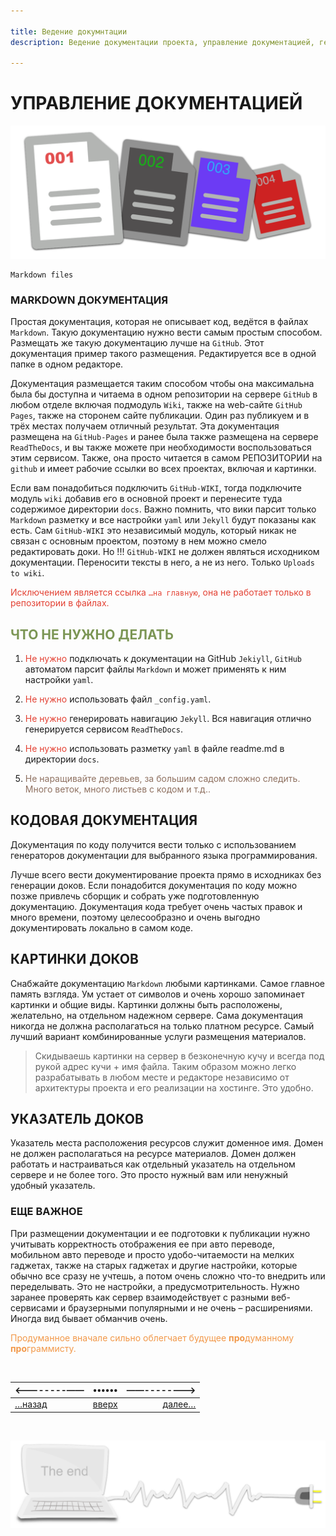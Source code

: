 ```yaml
---

title: Ведение докумнтации
description: Ведение документации проекта, управление документацией, генерация, размещение

---
```


<div class="navi"><nav id="navi"><!-- js --></nav></div>

# УПРАВЛЕНИЕ ДОКУМЕНТАЦИЕЙ

<span id="page-name-img" class="img" onclick="imgResize()">![img](assets/svg/documents.svg)</span>

	Markdown files

### MARKDOWN ДОКУМЕНТАЦИЯ

Простая документация, которая не описывает код, ведётся в файлах `Markdown`. 
Такую документацию нужно вести самым простым способом. Размещать же такую документацию лучше на `GitHub`. Этот документация пример такого размещения. Редактируется все в одной папке в одном редакторе.

Документация размещается таким способом чтобы она максимальна была бы доступна и читаема в одном репозитории на сервере `GitHub` в любом отделе включая подмодуль `Wiki`, также на web-сайте `GitHub Pages`, также на сторонем сайте публикации. Один раз публикуем и в трёх местах получаем отличный результат. Эта документация размещена на `GitHub-Pages` и ранее была также размещена на сервере `ReadTheDocs`, и вы также можете при необходимости воспользоваться этим сервисом. Также, она просто читается в самом РЕПОЗИТОРИИ на `github` и имеет рабочие ссылки во всех проектах, включая и картинки. 

Если вам понадобиться подключить `GitHub-WIKI`, тогда подключите модуль `wiki` добавив его в основной проект и перенесите туда содержимое директории `docs`. Важно помнить, что вики парсит только `Markdown` разметку и все настройки `yaml` или `Jekyll` будут показаны как есть. Сам `GitHub-WIKI` это независимый модуль, который никак не связан с основным проектом, поэтому в нем можно смело редактировать доки. Но !!! `GitHub-WIKI` не должен являться исходником документации. Переносити тексты в него, а не из него. Только `Uploads to wiki`.  

<span style="color: #e34234;">Исключением является ссылка `…на главную`, она не работает только в репозитории в файлах.</span>

## <span style="color: #7C9655;">ЧТО НЕ НУЖНО ДЕЛАТЬ </span>

1. <span style="color: #e34234;">Не нужно</span> подключать к документации на GitHub `Jekiyll`, `GitHub` автоматом парсит файлы `Markdown` и может применять к ним настройки `yaml`.

2. <span style="color: #e34234;">Не нужно</span> использовать файл `_config.yaml`.

3. <span style="color: #e34234;">Не нужно</span> генерировать навигацию `Jekyll`. Вся навигация отлично генерируется сервисом `ReadTheDocs`.

4. <span style="color: #e34234;">Не нужно</span> использовать разметку `yaml` в файле readme.md в директории `docs`.

5. <span style="color: #8F7161;">Не наращивайте деревьев, за большим садом сложно следить. Много веток, много листьев с кодом и т.д..


## КОДОВАЯ ДОКУМЕНТАЦИЯ

Документация по коду получится вести только с использованием генераторов документации для выбранного языка программирования. 

Лучше всего вести документирование проекта прямо в исходниках без генерации доков. Если понадобится документация по коду можно позже привлечь сборщик и собрать уже подготовленную документацию. Документация кода требует очень частых правок и много времени, поэтому целесообразно и очень выгодно документировать локально в самом коде.

## КАРТИНКИ ДОКОВ

Снабжайте документацию `Markdown` любыми картинками. Самое главное память взгляда. Ум устает от символов и очень хорошо запоминает картинки и общие виды. Картинки должны быть расположены, желательно, на отдельном надежном сервере. Сама документация никогда не должна располагаться на только платном ресурсе. Самый лучший вариант комбинированные услуги размещения материалов.

>Скидываешь картинки на сервер в безконечную кучу и всегда под рукой адрес кучи + имя файла. Таким образом можно легко разрабатывать в любом месте и редакторе независимо от архитектуры проекта и его реализации на хостинге. Это удобно.

## УКАЗАТЕЛЬ ДОКОВ

Указатель места расположения ресурсов служит доменное имя. Домен не должен располагаться на ресурсе материалов. Домен должен работать и настраиваться как отдельный указатель на отдельном сервере и не более того. Это просто нужный вам или ненужный удобный указатель.

### ЕЩЕ ВАЖНОЕ

При размещении документации и ее подготовки к публикации нужно учитывать корректность отображения ее при авто переводе, мобильном авто переводе и просто удобо-читаемости на мелких гаджетах, также на старых гаджетах и другие настройки, которые обычно все сразу не учтешь, а потом очень сложно что-то внедрить или переделывать. Это не настройки, а предусмотрительность. Нужно заранее проверять как сервер взаимодействует с разными веб-сервисами и браузерными популярными и не очень – расширениями. Иногда вид бывает обманчив очень.

<span style="color: #F29849;">Продуманное вначале сильно облегчает будущее **про**думанному **про**граммисту.

<br>

|<--------——|••••••|——-------->|
|:---|:---:|---:|
[…назад](test-fontics.md)|[вверх](#)|[далее…](vedi-vim.md)

<br>


<span id="comp-end-img" class="img" onclick="imgResize()">![img](assets/svg/comp-end.svg)</span>

<script src="assets/js/navi.js"></script>

